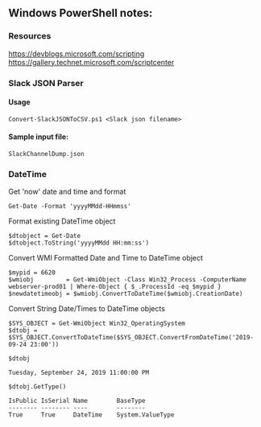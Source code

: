 ## Windows PowerShell notes:

### Resources
https://devblogs.microsoft.com/scripting <br />
https://gallery.technet.microsoft.com/scriptcenter 

### Slack JSON Parser

#### Usage
    Convert-SlackJSONToCSV.ps1 <Slack json filename>

#### Sample input file:
    SlackChannelDump.json

### DateTime
Get 'now' date and time and format

    Get-Date -Format 'yyyyMMdd-HHmmss'

Format existing DateTime object

```
$dtobject = Get-Date
$dtobject.ToString('yyyyMMdd HH:mm:ss')
```

Convert WMI Formatted Date and Time to DateTime object
```
$mypid = 6620
$wmiobj         = Get-WmiObject -Class Win32_Process -ComputerName webserver-prod01 | Where-Object { $_.ProcessId -eq $mypid }
$newdatetimeobj = $wmiobj.ConvertToDateTime($wmiobj.CreationDate)
```

Convert String Date/Times to DateTime objects

```
$SYS_OBJECT = Get-WmiObject Win32_OperatingSystem
$dtobj = $SYS_OBJECT.ConvertToDateTime($SYS_OBJECT.ConvertFromDateTime('2019-09-24 23:00'))

$dtobj

Tuesday, September 24, 2019 11:00:00 PM

$dtobj.GetType()

IsPublic IsSerial Name        BaseType
-------- -------- ----        --------
True     True     DateTime    System.ValueType
```
